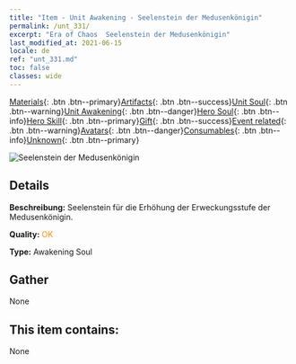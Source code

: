 ```yaml
---
title: "Item - Unit Awakening - Seelenstein der Medusenkönigin"
permalink: /unt_331/
excerpt: "Era of Chaos  Seelenstein der Medusenkönigin"
last_modified_at: 2021-06-15
locale: de
ref: "unt_331.md"
toc: false
classes: wide
---
```

 [Materials](/ItemsDE/){: .btn .btn--primary}[Artifacts](/ItemsDE/Artifacts/){: .btn .btn--success}[Unit Soul](/ItemsDE/UnitSoul/){: .btn .btn--warning}[Unit Awakening](/ItemsDE/UnitAwakening/){: .btn .btn--danger}[Hero Soul](/ItemsDE/HeroSoul/){: .btn .btn--info}[Hero Skill](/ItemsDE/HeroSkill/){: .btn .btn--primary}[Gift](/ItemsDE/Gift/){: .btn .btn--success}[Event related](/ItemsDE/Events/){: .btn .btn--warning}[Avatars](/ItemsDE/Avatars/){: .btn .btn--danger}[Consumables](/ItemsDE/Consumables/){: .btn .btn--info}[Unknown](/ItemsDE/Unknown/){: .btn .btn--primary}

 ![Seelenstein der Medusenkönigin](/images/u/tia_meidusha.jpg)

## Details
 **Beschreibung:** Seelenstein für die Erhöhung der Erweckungsstufe der Medusenkönigin.

 **Quality:** <span style="color: #FF8C00">OK</span>

 **Type:** Awakening Soul

## Gather

  None

## This item contains:

  None

